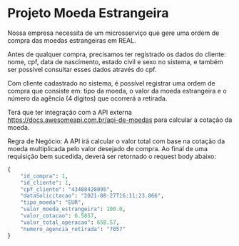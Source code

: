 # Projeto Moeda Estrangeira

Nossa empresa necessita de um microsserviço que gere uma ordem de compra das moedas estrangeiras em REAL.

Antes de qualquer compra, precisamos ter registrado os dados do cliente: nome, cpf, data de nascimento, estado civil e sexo no sistema, e também ser possível consultar esses dados através do cpf.

Com cliente cadastrado no sistema, é possível registrar uma ordem de compra que consiste em: tipo da moeda, o valor da moeda estrangeira e o número da agência (4 dígitos) que ocorrerá a retirada.

Terá que ter integração com a API externa https://docs.awesomeapi.com.br/api-de-moedas para calcular a cotação da moeda.

Regra de Negócio:
A API irá calcular o valor total com base na cotação da moeda multiplicada pelo valor desejado de compra. Ao final de uma requisição bem sucedida, deverá ser retornado o request body abaixo:

```` python
{
    "id_compra": 1,
    "id_cliente": 1,
    "cpf_cliente": "43488428095",
    "dataSolicitacao": "2021-08-27T16:11:23.866",
    "tipo_moeda": "EUR",
    "valor_moeda_estrangeira": 100.0,
    "valor_cotacao": 6.5857,
    "valor_total_operacao": 658.57,
    "numero_agencia_retirada": "7057"
}
```` 
